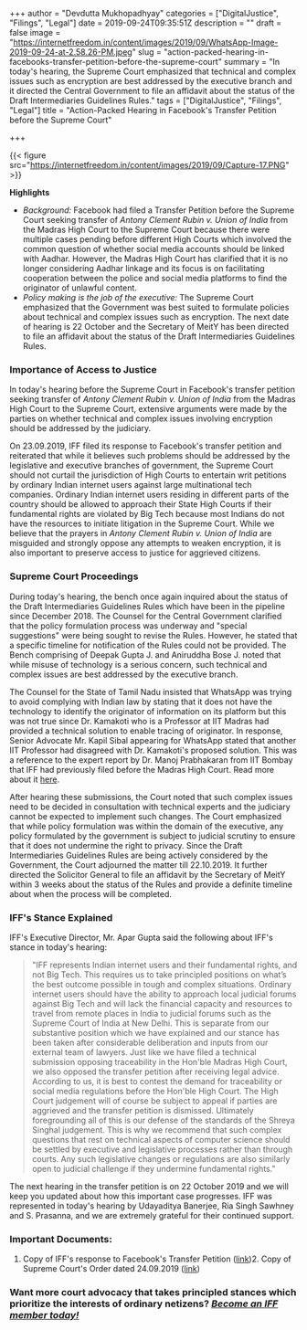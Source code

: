 +++
author = "Devdutta Mukhopadhyay"
categories = ["DigitalJustice", "Filings", "Legal"]
date = 2019-09-24T09:35:51Z
description = ""
draft = false
image = "https://internetfreedom.in/content/images/2019/09/WhatsApp-Image-2019-09-24-at-2.58.26-PM.jpeg"
slug = "action-packed-hearing-in-facebooks-transfer-petition-before-the-supreme-court"
summary = "In today's hearing, the Supreme Court emphasized that technical and complex issues such as encryption are best addressed by the executive branch and it directed the Central Government to file an affidavit about the status of the Draft Intermediaries Guidelines Rules."
tags = ["DigitalJustice", "Filings", "Legal"]
title = "Action-Packed Hearing in Facebook's Transfer Petition before the Supreme Court"

+++


{{< figure src="https://internetfreedom.in/content/images/2019/09/Capture-17.PNG" >}}

**Highlights**

* _Background:_ Facebook had filed a Transfer Petition before the Supreme Court seeking transfer of _Antony Clement Rubin v. Union of India_ from the Madras High Court to the Supreme Court because there were multiple cases pending before different High Courts which involved the common question of whether social media accounts should be linked with Aadhar. However, the Madras High Court has clarified that it is no longer considering Aadhar linkage and its focus is on facilitating cooperation between the police and social media platforms to find the originator of unlawful content.
* _Policy making is the job of the executive:_ The Supreme Court emphasized that the Government was best suited to formulate policies about technical and complex issues such as encryption. The next date of hearing is 22 October and the Secretary of MeitY has been directed to file an affidavit about the status of the Draft Intermediaries Guidelines Rules.

### Importance of Access to Justice

In today's hearing before the Supreme Court in Facebook's transfer petition seeking transfer of _Antony Clement Rubin v. Union of India_ from the Madras High Court to the Supreme Court, extensive arguments were made by the parties on whether technical and complex issues involving encryption should be addressed by the judiciary.

On 23.09.2019, IFF filed its response to Facebook's transfer petition and reiterated that while it believes such problems should be addressed by the legislative and executive branches of government, the Supreme Court should not curtail the jurisdiction of High Courts to entertain writ petitions by ordinary Indian internet users against large multinational tech companies. Ordinary Indian internet users residing in different parts of the country should be allowed to approach their State High Courts if their fundamental rights are violated by Big Tech because most Indians do not have the resources to initiate litigation in the Supreme Court. While we believe that the prayers in _Antony Clement Rubin v. Union of India_ are misguided and strongly oppose any attempts to weaken encryption, it is also important to preserve access to justice for aggrieved citizens.

### Supreme Court Proceedings

During today's hearing, the bench once again inquired about the status of the Draft Intermediaries Guidelines Rules which have been in the pipeline since December 2018. The Counsel for the Central Government clarified that the policy formulation process was underway and "special suggestions" were being sought to revise the Rules. However, he stated that a specific timeline for notification of the Rules could not be provided. The Bench comprising of Deepak Gupta J. and Aniruddha Bose J. noted that while misuse of technology is a serious concern, such technical and complex issues are best addressed by the executive branch.

The Counsel for the State of Tamil Nadu insisted that WhatsApp was trying to avoid complying with Indian law by stating that it does not have the technology to identify the originator of information on its platform but this was not true since Dr. Kamakoti who is a Professor at IIT Madras had provided a technical solution to enable tracing of originator. In response, Senior Advocate Mr. Kapil Sibal appearing for WhatsApp stated that another IIT Professor had disagreed with Dr. Kamakoti's proposed solution. This was a reference to the expert report by Dr. Manoj Prabhakaran from IIT Bombay that IFF had previously filed before the Madras High Court. Read more about it [here](https://internetfreedom.in/iff-files-independent-expert-submission-before-madras-hc/).

After hearing these submissions, the Court noted that such complex issues need to be decided in consultation with technical experts and the judiciary cannot be expected to implement such changes. The Court emphasized that while policy formulation was within the domain of the executive, any policy formulated by the government is subject to judicial scrutiny to ensure that it does not undermine the right to privacy. Since the Draft Intermediaries Guidelines Rules are being actively considered by the Government, the Court adjourned the matter till 22.10.2019. It further directed the Solicitor General to file an affidavit by the Secretary of MeitY within 3 weeks about the status of the Rules and provide a definite timeline about when the process will be completed.

### IFF's Stance Explained

IFF's Executive Director, Mr. Apar Gupta said the following about IFF's stance in today's hearing:

> "IFF represents Indian internet users and their fundamental rights, and not Big Tech. This requires us to take principled positions on what’s the best outcome possible in tough and complex situations. Ordinary internet users should have the ability to approach local judicial forums against Big Tech and will lack the financial capacity and resources to travel from remote places in India to judicial forums such as the Supreme Court of India at New Delhi.  This is separate from our substantive position which we have explained and our stance has been taken after considerable deliberation and inputs from our external team of lawyers. Just like we have filed a technical submission opposing traceability in the Hon'ble Madras High Court, we also opposed the transfer petition after receiving legal advice. According to us, it is best to contest the demand for traceability or social media regulations before the Hon'ble High Court. The High Court judgement will of course be subject to appeal if parties are aggrieved and the transfer petition is dismissed. Ultimately foregrounding all of this is our defense of the standards of the Shreya Singhal judgement. This is why we recommend that such complex questions that rest on technical aspects of computer science should be settled by executive and legislative processes rather than through courts. Any such legislative changes or regulations are also similarly open to judicial challenge if they undermine fundamental rights."

The next hearing in the transfer petition is on 22 October 2019 and we will keep you updated about how this important case progresses. IFF was represented in today's hearing by Udayaditya Banerjee, Ria Singh Sawhney and S. Prasanna, and we are extremely grateful for their continued support.

### Important Documents:

1. Copy of IFF's response to Facebook's Transfer Petition ([link](https://drive.google.com/file/d/1sV6lC2jQLAm_hibXdPS1BetexsP8ocGW/view?usp=sharing))2. Copy of Supreme Court's Order dated 24.09.2019 ([link](https://drive.google.com/file/d/0B2NvpMoZE5HGdHEydUxWdWhTSlhJTlM5UnFILTFGNW9lNVhR/view?usp=sharing))

### Want more court advocacy that takes principled stances which prioritize the interests of ordinary netizens? [_Become an IFF member today!_](https://internetfreedom.in/donate/)

